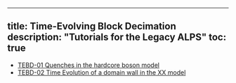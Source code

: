
---
title: Time-Evolving Block Decimation
description: "Tutorials for the Legacy ALPS"
toc: true
---

- [TEBD-01 Quenches in the hardcore boson model](tebd01)
- [TEBD-02 Time Evolution of a domain wall in the XX model](tebd02)






